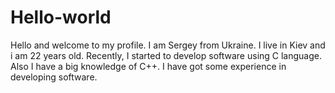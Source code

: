 # Hello-world
Hello and welcome to my profile. I am Sergey from Ukraine. I live in Kiev and i am 22 years old. Recently, I started to develop software using C language. Also I have a big knowledge of C++. I have got some experience in developing software.
